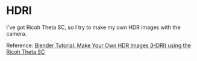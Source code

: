 # HDRI

I've got Ricoh Theta SC, so I try to make my own HDR images with the camera.

Reference: [Blender Tutorial: Make Your Own HDR Images (HDRI) using the Ricoh Theta SC](https://www.youtube.com/watch?v=Egq3UcIai8Q)
